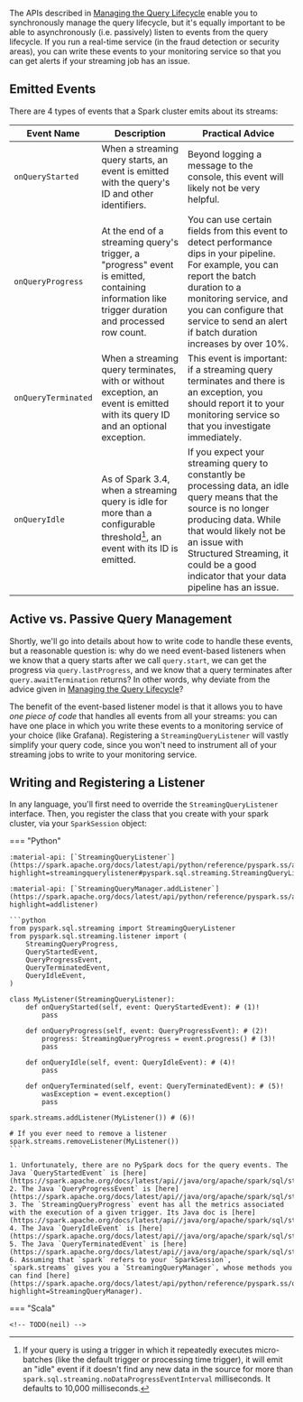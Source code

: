 The APIs described in [Managing the Query Lifecycle](./lifecycle.md) enable you to synchronously manage the query lifecycle, but it's equally important to be able to asynchronously (i.e. passively) listen to events from the query lifecycle. If you run a real-time service (in the fraud detection or security areas), you can write these events to your monitoring service so that you can get alerts if your streaming job has an issue.

## Emitted Events

There are 4 types of events that a Spark cluster emits about its streams:

| Event Name          | Description                                                                                                                                     | Practical Advice                                                                                                                                                                                                                                                            |
|---------------------|-------------------------------------------------------------------------------------------------------------------------------------------------|-----------------------------------------------------------------------------------------------------------------------------------------------------------------------------------------------------------------------------------------------------------------------------|
| `onQueryStarted`    | When a streaming query starts, an event is emitted with the query's ID and other identifiers.                                                   | Beyond logging a message to the console, this event will likely not be very helpful.                                                                                                                                                                                        |
| `onQueryProgress`   | At the end of a streaming query's trigger, a "progress" event is emitted, containing information like trigger duration and processed row count. | You can use certain fields from this event to detect performance dips in your pipeline. For example, you can report the batch duration to a monitoring service, and you can configure that service to send an alert if batch duration increases by over 10%.                |
| `onQueryTerminated` | When a streaming query terminates, with or without exception, an event is emitted with its query ID and an optional exception.                  | This event is important: if a streaming query terminates and there is an exception, you should report it to your monitoring service so that you investigate immediately.                                                                                                    |
| `onQueryIdle`       | As of Spark 3.4, when a streaming query is idle for more than a configurable threshold[^1], an event with its ID is emitted.                    | If you expect your streaming query to constantly be processing data, an idle query means that the source is no longer producing data. While that would likely not be an issue with Structured Streaming, it could be a good indicator that your data pipeline has an issue. |

[^1]:
    If your query is using a trigger in which it repeatedly executes micro-batches (like the default trigger or processing time trigger), it will emit an "idle" event if it doesn't find any new data in the source for more than `spark.sql.streaming.noDataProgressEventInterval` milliseconds. It defaults to 10,000 milliseconds.

## Active vs. Passive Query Management

Shortly, we'll go into details about how to write code to handle these events, but a reasonable question is: why do we need event-based listeners when we know that a query starts after we call `query.start`, we can get the progress via `query.lastProgress`, and we know that a query terminates after `query.awaitTermination` returns? In other words, why deviate from the advice given in [Managing the Query Lifecycle](./lifecycle.md)?

The benefit of the event-based listener model is that it allows you to have _one piece of code_ that handles all events from all your streams: you can have one place in which you write these events to a monitoring service of your choice (like Grafana). Registering a `StreamingQueryListener` will vastly simplify your query code, since you won't need to instrument all of your streaming jobs to write to your monitoring service.


## Writing and Registering a Listener

In any language, you'll first need to override the `StreamingQueryListener` interface. Then, you register the class that you create with your spark cluster, via your `SparkSession` object:

=== "Python"

    :material-api: [`StreamingQueryListener`](https://spark.apache.org/docs/latest/api/python/reference/pyspark.ss/api/pyspark.sql.streaming.StreamingQueryListener.html?highlight=streamingquerylistener#pyspark.sql.streaming.StreamingQueryListener)

    :material-api: [`StreamingQueryManager.addListener`](https://spark.apache.org/docs/latest/api/python/reference/pyspark.ss/api/pyspark.sql.streaming.StreamingQueryManager.addListener.html?highlight=addlistener)

    ```python
    from pyspark.sql.streaming import StreamingQueryListener
    from pyspark.sql.streaming.listener import (
        StreamingQueryProgress,
        QueryStartedEvent,
        QueryProgressEvent,
        QueryTerminatedEvent,
        QueryIdleEvent,
    )

    class MyListener(StreamingQueryListener):
        def onQueryStarted(self, event: QueryStartedEvent): # (1)!
            pass

        def onQueryProgress(self, event: QueryProgressEvent): # (2)!
            progress: StreamingQueryProgress = event.progress() # (3)!
            pass

        def onQueryIdle(self, event: QueryIdleEvent): # (4)!
            pass

        def onQueryTerminated(self, event: QueryTerminatedEvent): # (5)!
            wasException = event.exception()
            pass
    
    spark.streams.addListener(MyListener()) # (6)!

    # If you ever need to remove a listener
    spark.streams.removeListener(MyListener())
    ```

    1. Unfortunately, there are no PySpark docs for the query events. The Java `QueryStartedEvent` is [here](https://spark.apache.org/docs/latest/api//java/org/apache/spark/sql/streaming/StreamingQueryListener.QueryStartedEvent.html).
    2. The Java `QueryProgressEvent` is [here](https://spark.apache.org/docs/latest/api//java/org/apache/spark/sql/streaming/StreamingQueryListener.QueryProgressEvent.html).
    3. The `StreamingQueryProgress` event has all the metrics associated with the execution of a given trigger. Its Java doc is [here](https://spark.apache.org/docs/latest/api//java/org/apache/spark/sql/streaming/StreamingQueryProgress.html).
    4. The Java `QueryIdleEvent` is [here](https://spark.apache.org/docs/latest/api//java/org/apache/spark/sql/streaming/StreamingQueryListener.QueryIdleEvent.html).
    5. The Java `QueryTerminatedEvent` is [here](https://spark.apache.org/docs/latest/api//java/org/apache/spark/sql/streaming/StreamingQueryListener.QueryTerminatedEvent.html)
    6. Assuming that `spark` refers to your `SparkSession`, `spark.streams` gives you a `StreamingQueryManager`, whose methods you can find [here](https://spark.apache.org/docs/latest/api/python/reference/pyspark.ss/query_management.html?highlight=StreamingQueryManager).

=== "Scala"

    <!-- TODO(neil) -->

<!-- TODO(neil): I think we might need to add the operator progress to this article. -->